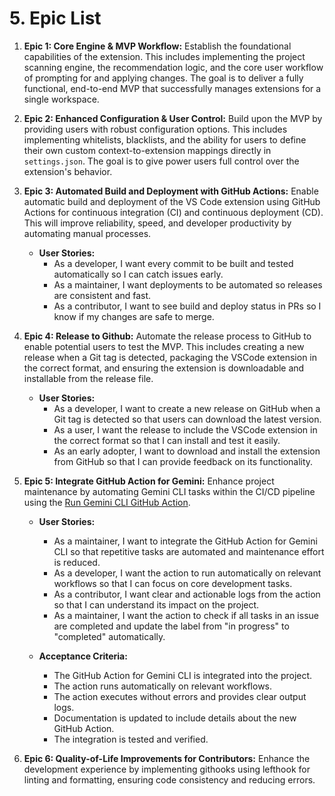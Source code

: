 # 5. Epic List

1. **Epic 1: Core Engine & MVP Workflow:** Establish the foundational capabilities of the extension. This includes
   implementing the project scanning engine, the recommendation logic, and the core user workflow of prompting for and
   applying changes. The goal is to deliver a fully functional, end-to-end MVP that successfully manages extensions for
   a single workspace.

2. **Epic 2: Enhanced Configuration & User Control:** Build upon the MVP by providing users with robust configuration
   options. This includes implementing whitelists, blacklists, and the ability for users to define their own custom
   context-to-extension mappings directly in `settings.json`. The goal is to give power users full control over the
   extension's behavior.

3. **Epic 3: Automated Build and Deployment with GitHub Actions:** Enable automatic build and deployment of the VS Code
   extension using GitHub Actions for continuous integration (CI) and continuous deployment (CD). This will improve
   reliability, speed, and developer productivity by automating manual processes.
   - **User Stories:**
     - As a developer, I want every commit to be built and tested automatically so I can catch issues early.
     - As a maintainer, I want deployments to be automated so releases are consistent and fast.
     - As a contributor, I want to see build and deploy status in PRs so I know if my changes are safe to merge.

4. **Epic 4: Release to Github:** Automate the release process to GitHub to enable potential users to test the MVP. This
   includes creating a new release when a Git tag is detected, packaging the VSCode extension in the correct format, and
   ensuring the extension is downloadable and installable from the release file.
   - **User Stories:**
     - As a developer, I want to create a new release on GitHub when a Git tag is detected so that users can download
       the latest version.
     - As a user, I want the release to include the VSCode extension in the correct format so that I can install and
       test it easily.
     - As an early adopter, I want to download and install the extension from GitHub so that I can provide feedback on
       its functionality.

5. **Epic 5: Integrate GitHub Action for Gemini:** Enhance project maintenance by automating Gemini CLI tasks within the
   CI/CD pipeline using the [Run Gemini CLI GitHub Action](https://github.com/marketplace/actions/run-gemini-cli).
   - **User Stories:**
     - As a maintainer, I want to integrate the GitHub Action for Gemini CLI so that repetitive tasks are automated and
       maintenance effort is reduced.
     - As a developer, I want the action to run automatically on relevant workflows so that I can focus on core
       development tasks.
     - As a contributor, I want clear and actionable logs from the action so that I can understand its impact on the
       project.
     - As a maintainer, I want the action to check if all tasks in an issue are completed and update the label from "in
       progress" to "completed" automatically.

   - **Acceptance Criteria:**
     - The GitHub Action for Gemini CLI is integrated into the project.
     - The action runs automatically on relevant workflows.
     - The action executes without errors and provides clear output logs.
     - Documentation is updated to include details about the new GitHub Action.
     - The integration is tested and verified.

6. **Epic 6: Quality-of-Life Improvements for Contributors:** Enhance the development experience by implementing
   githooks using lefthook for linting and formatting, ensuring code consistency and reducing errors.

